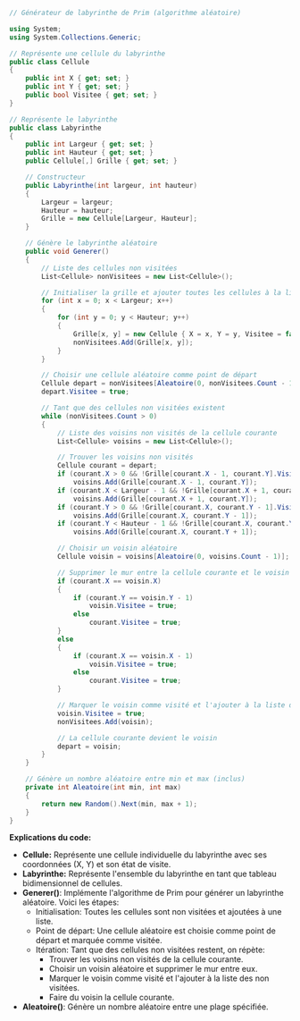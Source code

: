 ```c#
// Générateur de labyrinthe de Prim (algorithme aléatoire)

using System;
using System.Collections.Generic;

// Représente une cellule du labyrinthe
public class Cellule
{
    public int X { get; set; }
    public int Y { get; set; }
    public bool Visitee { get; set; }
}

// Représente le labyrinthe
public class Labyrinthe
{
    public int Largeur { get; set; }
    public int Hauteur { get; set; }
    public Cellule[,] Grille { get; set; }

    // Constructeur
    public Labyrinthe(int largeur, int hauteur)
    {
        Largeur = largeur;
        Hauteur = hauteur;
        Grille = new Cellule[Largeur, Hauteur];
    }

    // Génère le labyrinthe aléatoire
    public void Generer()
    {
        // Liste des cellules non visitées
        List<Cellule> nonVisitees = new List<Cellule>();

        // Initialiser la grille et ajouter toutes les cellules à la liste des non visitées
        for (int x = 0; x < Largeur; x++)
        {
            for (int y = 0; y < Hauteur; y++)
            {
                Grille[x, y] = new Cellule { X = x, Y = y, Visitee = false };
                nonVisitees.Add(Grille[x, y]);
            }
        }

        // Choisir une cellule aléatoire comme point de départ
        Cellule depart = nonVisitees[Aleatoire(0, nonVisitees.Count - 1)];
        depart.Visitee = true;

        // Tant que des cellules non visitées existent
        while (nonVisitees.Count > 0)
        {
            // Liste des voisins non visités de la cellule courante
            List<Cellule> voisins = new List<Cellule>();

            // Trouver les voisins non visités
            Cellule courant = depart;
            if (courant.X > 0 && !Grille[courant.X - 1, courant.Y].Visitee)
                voisins.Add(Grille[courant.X - 1, courant.Y]);
            if (courant.X < Largeur - 1 && !Grille[courant.X + 1, courant.Y].Visitee)
                voisins.Add(Grille[courant.X + 1, courant.Y]);
            if (courant.Y > 0 && !Grille[courant.X, courant.Y - 1].Visitee)
                voisins.Add(Grille[courant.X, courant.Y - 1]);
            if (courant.Y < Hauteur - 1 && !Grille[courant.X, courant.Y + 1].Visitee)
                voisins.Add(Grille[courant.X, courant.Y + 1]);

            // Choisir un voisin aléatoire
            Cellule voisin = voisins[Aleatoire(0, voisins.Count - 1)];

            // Supprimer le mur entre la cellule courante et le voisin
            if (courant.X == voisin.X)
            {
                if (courant.Y == voisin.Y - 1)
                    voisin.Visitee = true;
                else
                    courant.Visitee = true;
            }
            else
            {
                if (courant.X == voisin.X - 1)
                    voisin.Visitee = true;
                else
                    courant.Visitee = true;
            }

            // Marquer le voisin comme visité et l'ajouter à la liste des non visitées
            voisin.Visitee = true;
            nonVisitees.Add(voisin);

            // La cellule courante devient le voisin
            depart = voisin;
        }
    }

    // Génère un nombre aléatoire entre min et max (inclus)
    private int Aleatoire(int min, int max)
    {
        return new Random().Next(min, max + 1);
    }
}
```

**Explications du code:**

* **Cellule:** Représente une cellule individuelle du labyrinthe avec ses coordonnées (X, Y) et son état de visite.
* **Labyrinthe:** Représente l'ensemble du labyrinthe en tant que tableau bidimensionnel de cellules.
* **Generer()**: Implémente l'algorithme de Prim pour générer un labyrinthe aléatoire. Voici les étapes:
    * Initialisation: Toutes les cellules sont non visitées et ajoutées à une liste.
    * Point de départ: Une cellule aléatoire est choisie comme point de départ et marquée comme visitée.
    * Itération: Tant que des cellules non visitées restent, on répète:
        * Trouver les voisins non visités de la cellule courante.
        * Choisir un voisin aléatoire et supprimer le mur entre eux.
        * Marquer le voisin comme visité et l'ajouter à la liste des non visitées.
        * Faire du voisin la cellule courante.
* **Aleatoire()**: Génère un nombre aléatoire entre une plage spécifiée.